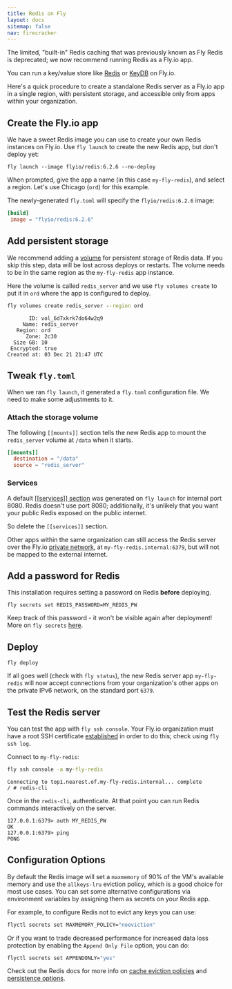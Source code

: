 ```yaml
---
title: Redis on Fly
layout: docs
sitemap: false
nav: firecracker
---
```



<div class="callout">

The limited, "built-in" Redis caching that was previously known as Fly Redis is deprecated; we now recommend running Redis as a Fly.io app.

</div>

You can run a key/value store like [Redis](https://redis.io) or [KeyDB](https://keydb.dev/) on Fly.io.

Here's a quick procedure to  create a standalone Redis server as a Fly.io app in a single region, with persistent storage, and accessible only from apps within your organization.

## Create the Fly.io app

We have a sweet Redis image you can use to create your own Redis instances on Fly.io. Use `fly launch` to create the new Redis app, but don't deploy yet:

`fly launch --image flyio/redis:6.2.6 --no-deploy`

When prompted,  give the app a name (in this case `my-fly-redis`), and select a region. Let's use Chicago (`ord`) for this example.

The newly-generated `fly.toml` will specify the `flyio/redis:6.2.6` image:

```toml
[build]
 image = "flyio/redis:6.2.6"
```

## Add persistent storage

We recommend adding a [volume](https://fly.io/docs/reference/volumes/) for persistent storage of Redis data. If you skip this step, data will be lost across deploys or restarts. The volume needs to be in the same region as the `my-fly-redis` app instance.

Here the volume is called `redis_server` and we use `fly volumes create` to put it in `ord` where the app is configured to deploy.

```cmd
fly volumes create redis_server --region ord
```
```output
       ID: vol_6d7xkrk7do64w2q9
     Name: redis_server
   Region: ord
      Zone: 2c30
  Size GB: 10
 Encrypted: true
Created at: 03 Dec 21 21:47 UTC
```

## Tweak `fly.toml`

When we ran `fly launch`, it generated a `fly.toml` configuration file. We need to make some adjustments to it.

### Attach the storage volume

The following `[[mounts]]` section tells the new Redis app to mount the `redis_server` volume at `/data` when it starts.

```toml
[[mounts]]
  destination = "/data"
  source = "redis_server"
```

### Services

A default [[[services]] section](https://fly.io/docs/reference/configuration/#the-services-sections) was generated on `fly launch` for internal port 8080. Redis doesn't use port 8080; additionally, it's unlikely that you want your public Redis exposed on the public internet.

So delete the `[[services]]` section.

Other apps within the same organization can still access the Redis server over the Fly.io [private network](https://fly.io/docs/reference/private-networking/), at `my-fly-redis.internal:6379`, but will not be mapped to the external internet.

## Add a password for Redis

This installation requires setting a password on Redis **before** deploying.

`fly secrets set REDIS_PASSWORD=MY_REDIS_PW`

<div class="callout">

Keep track of this password - it won't be visible again after deployment! More on `fly secrets`  [here](https://fly.io/docs/flyctl/secrets/).

</div>

## Deploy

`fly deploy`

If all goes well (check with `fly status`), the new Redis server app `my-fly-redis` will now accept connections from your organization's other apps on the private IPv6 network, on the standard port `6379`.

## Test the Redis server

You can test the app with `fly ssh console`. Your Fly.io organization must have a root SSH certificate [established](https://fly.io/docs/flyctl/ssh-establish/) in order to do this; check using `fly ssh log`.

Connect to `my-fly-redis`:

```cmd
fly ssh console -a my-fly-redis
```

```output
Connecting to top1.nearest.of.my-fly-redis.internal... complete
/ # redis-cli
```

Once in the `redis-cli`, authenticate. At that point you can run Redis commands interactively on the server.

```output
127.0.0.1:6379> auth MY_REDIS_PW
OK
127.0.0.1:6379> ping
PONG
```

## Configuration Options

By default the Redis image will set a `maxmemory` of 90% of the VM's available memory and use the `allkeys-lru`
eviction policy, which is a good choice for most use cases. You can set some alternative configurations
via environment variables by assigning them as secrets on your Redis app.

For example, to configure Redis not to evict any keys you can use:

```cmd
flyctl secrets set MAXMEMORY_POLICY="noeviction"
```

Or if you want to trade decreased performance for increased data loss protection by enabling the
`Append Only File` option, you can do:

```cmd
flyctl secrets set APPENDONLY="yes"
```

Check out the Redis docs for more info on [cache eviction policies](https://redis.io/topics/lru-cache) and
[persistence options](https://redis.io/topics/persistence).
